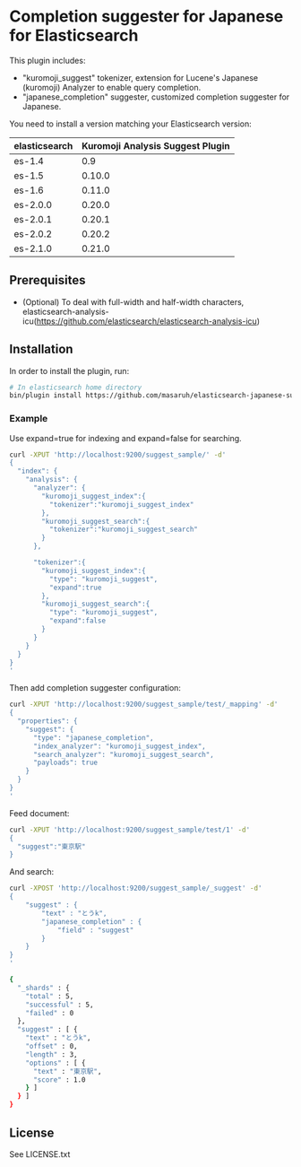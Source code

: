 Completion suggester for Japanese for Elasticsearch
==================================

This plugin includes:
* "kuromoji_suggest" tokenizer, extension for Lucene's Japanese (kuromoji) Analyzer to enable query completion.
* "japanese_completion" suggester, customized completion suggester for Japanese.

You need to install a version matching your Elasticsearch version:

| elasticsearch |  Kuromoji Analysis Suggest Plugin |
|---------------|-----------------------------|
| es-1.4        |     0.9         |
| es-1.5        |     0.10.0         |
| es-1.6        |     0.11.0         |
| es-2.0.0        |     0.20.0         |
| es-2.0.1        |     0.20.1         |
| es-2.0.2        |     0.20.2         |
| es-2.1.0        |     0.21.0         |


## Prerequisites
* (Optional) To deal with full-width and half-width characters, elasticsearch-analysis-icu(https://github.com/elasticsearch/elasticsearch-analysis-icu)

## Installation
In order to install the plugin, run:

```sh
# In elasticsearch home directory
bin/plugin install https://github.com/masaruh/elasticsearch-japanese-suggester/releases/download/0.20.0/elasticsearch-japanese-suggester-0.20.0.zip
```

### Example
Use expand=true for indexing and expand=false for searching.
```sh
curl -XPUT 'http://localhost:9200/suggest_sample/' -d'
{
  "index": {
    "analysis": {
      "analyzer": {
        "kuromoji_suggest_index":{
          "tokenizer":"kuromoji_suggest_index"
        },
        "kuromoji_suggest_search":{
          "tokenizer":"kuromoji_suggest_search"
        }
      },

      "tokenizer":{
        "kuromoji_suggest_index":{
          "type": "kuromoji_suggest",
          "expand":true
        },
        "kuromoji_suggest_search":{
          "type": "kuromoji_suggest",
          "expand":false
        }
      }
    }
  }
}
'
```

Then add completion suggester configuration:
```sh
curl -XPUT 'http://localhost:9200/suggest_sample/test/_mapping' -d'
{
  "properties": {
    "suggest": {
      "type": "japanese_completion",
      "index_analyzer": "kuromoji_suggest_index",
      "search_analyzer": "kuromoji_suggest_search",
      "payloads": true
    }
  }
}
'
```

Feed document:
```sh
curl -XPUT 'http://localhost:9200/suggest_sample/test/1' -d'
{
  "suggest":"東京駅"
}
```

And search:
```sh
curl -XPOST 'http://localhost:9200/suggest_sample/_suggest' -d'
{
    "suggest" : {
        "text" : "とうk",
        "japanese_completion" : {
            "field" : "suggest"
        }
    }
}
'

{
  "_shards" : {
    "total" : 5,
    "successful" : 5,
    "failed" : 0
  },
  "suggest" : [ {
    "text" : "とうk",
    "offset" : 0,
    "length" : 3,
    "options" : [ {
      "text" : "東京駅",
      "score" : 1.0
    } ]
  } ]
}

```



License
-------
See LICENSE.txt